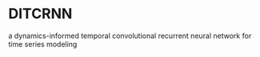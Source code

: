 # DITCRNN
a dynamics-informed temporal convolutional recurrent neural network for time series modeling
